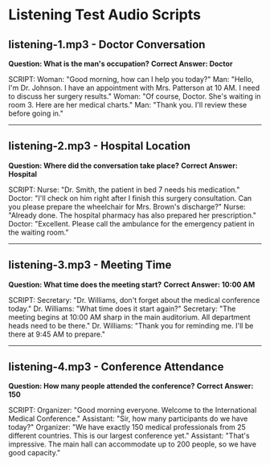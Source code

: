 # Listening Test Audio Scripts

## listening-1.mp3 - Doctor Conversation

**Question: What is the man's occupation?**
**Correct Answer: Doctor**

SCRIPT:
Woman: "Good morning, how can I help you today?"
Man: "Hello, I'm Dr. Johnson. I have an appointment with Mrs. Patterson at 10 AM. I need to discuss her surgery results."
Woman: "Of course, Doctor. She's waiting in room 3. Here are her medical charts."
Man: "Thank you. I'll review these before going in."

---

## listening-2.mp3 - Hospital Location

**Question: Where did the conversation take place?**
**Correct Answer: Hospital**

SCRIPT:
Nurse: "Dr. Smith, the patient in bed 7 needs his medication."
Doctor: "I'll check on him right after I finish this surgery consultation. Can you please prepare the wheelchair for Mrs. Brown's discharge?"
Nurse: "Already done. The hospital pharmacy has also prepared her prescription."
Doctor: "Excellent. Please call the ambulance for the emergency patient in the waiting room."

---

## listening-3.mp3 - Meeting Time

**Question: What time does the meeting start?**
**Correct Answer: 10:00 AM**

SCRIPT:
Secretary: "Dr. Williams, don't forget about the medical conference today."
Dr. Williams: "What time does it start again?"
Secretary: "The meeting begins at 10:00 AM sharp in the main auditorium. All department heads need to be there."
Dr. Williams: "Thank you for reminding me. I'll be there at 9:45 AM to prepare."

---

## listening-4.mp3 - Conference Attendance

**Question: How many people attended the conference?**
**Correct Answer: 150**

SCRIPT:
Organizer: "Good morning everyone. Welcome to the International Medical Conference."
Assistant: "Sir, how many participants do we have today?"
Organizer: "We have exactly 150 medical professionals from 25 different countries. This is our largest conference yet."
Assistant: "That's impressive. The main hall can accommodate up to 200 people, so we have good capacity."
